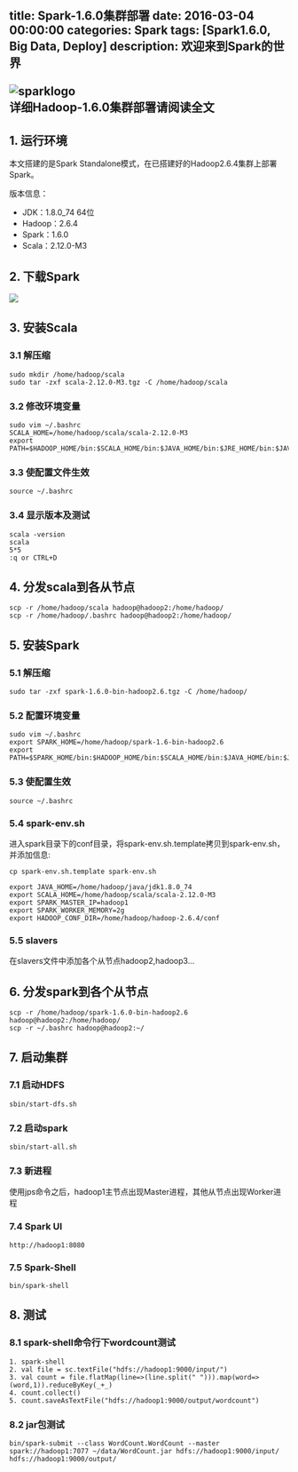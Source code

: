 title: Spark-1.6.0集群部署
date: 2016-03-04 00:00:00
categories: Spark
tags: [Spark1.6.0, Big Data, Deploy]
description: 欢迎来到Spark的世界<br><br><img src="/images/spark/spark-logo.png" alt="sparklogo"><br>详细Hadoop-1.6.0集群部署请阅读全文
---

## 1. 运行环境  

本文搭建的是Spark Standalone模式，在已搭建好的Hadoop2.6.4集群上部署Spark。

版本信息：

- JDK：1.8.0_74 64位
- Hadoop：2.6.4
- Spark：1.6.0
- Scala：2.12.0-M3

## 2. 下载Spark

![](/images/spark/sparkdownload.jpg)

## 3. 安装Scala

### 3.1 解压缩

	sudo mkdir /home/hadoop/scala
	sudo tar -zxf scala-2.12.0-M3.tgz -C /home/hadoop/scala

### 3.2 修改环境变量

	sudo vim ~/.bashrc  
	SCALA_HOME=/home/hadoop/scala/scala-2.12.0-M3  
	export PATH=$HADOOP_HOME/bin:$SCALA_HOME/bin:$JAVA_HOME/bin:$JRE_HOME/bin:$JAVA_HOME:$PATH

### 3.3 使配置文件生效

	source ~/.bashrc 

### 3.4 显示版本及测试

	scala -version  
	scala  
	5*5  
	:q or CTRL+D 

## 4. 分发scala到各从节点

	scp -r /home/hadoop/scala hadoop@hadoop2:/home/hadoop/
	scp -r /home/hadoop/.bashrc hadoop@hadoop2:/home/hadoop/

## 5. 安装Spark

### 5.1 解压缩

	sudo tar -zxf spark-1.6.0-bin-hadoop2.6.tgz -C /home/hadoop/  

### 5.2 配置环境变量

	sudo vim ~/.bashrc  
	export SPARK_HOME=/home/hadoop/spark-1.6-bin-hadoop2.6  
	export PATH=$SPARK_HOME/bin:$HADOOP_HOME/bin:$SCALA_HOME/bin:$JAVA_HOME/bin:$JRE_HOME/bin:$JAVA_HOME:$PATH   

### 5.3 使配置生效

	source ~/.bashrc  

### 5.4 spark-env.sh

进入spark目录下的conf目录，将spark-env.sh.template拷贝到spark-env.sh，并添加信息:

	cp spark-env.sh.template spark-env.sh 

	export JAVA_HOME=/home/hadoop/java/jdk1.8.0_74   
	export SCALA_HOME=/home/hadoop/scala/scala-2.12.0-M3  
	export SPARK_MASTER_IP=hadoop1  
	export SPARK_WORKER_MEMORY=2g  
	export HADOOP_CONF_DIR=/home/hadoop/hadoop-2.6.4/conf 

### 5.5 slavers

在slavers文件中添加各个从节点hadoop2,hadoop3...

## 6. 分发spark到各个从节点

	scp -r /home/hadoop/spark-1.6.0-bin-hadoop2.6 hadoop@hadoop2:/home/hadoop/  
	scp -r ~/.bashrc hadoop@hadoop2:~/  

## 7. 启动集群

### 7.1 启动HDFS

	sbin/start-dfs.sh

### 7.2 启动spark

	sbin/start-all.sh

### 7.3 新进程

使用jps命令之后，hadoop1主节点出现Master进程，其他从节点出现Worker进程

### 7.4 Spark UI

	http://hadoop1:8080

### 7.5 Spark-Shell

	bin/spark-shell

## 8. 测试

### 8.1 spark-shell命令行下wordcount测试

	1. spark-shell  
	2. val file = sc.textFile("hdfs://hadoop1:9000/input/")  
	3. val count = file.flatMap(line=>(line.split(" "))).map(word=>(word,1)).reduceByKey(_+_)  
	4. count.collect()  
	5. count.saveAsTextFile("hdfs://hadoop1:9000/output/wordcount") 

### 8.2 jar包测试

	bin/spark-submit --class WordCount.WordCount --master spark://hadoop1:7077 ~/data/WordCount.jar hdfs://hadoop1:9000/input/ hdfs://hadoop1:9000/output/
